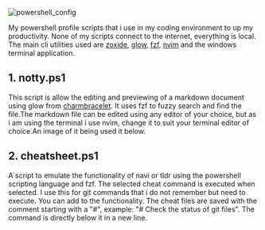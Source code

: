 ![powershell_config](https://socialify.git.ci/brushy501/powershell_config/image?description=1&descriptionEditable=My%20powershell%20scripts%20to%20power%20my%20productivity.&language=1&name=1&owner=1&stargazers=1&theme=Light)

My powershell profile scripts that i use in my coding environment to up my productivity.
None of my scripts connect to the internet, everything is local. The main cli utilities
used are [zoxide](https://github.com/ajeetdsouza/zoxide), [glow](https://github.com/charmbracelet/glow),
[fzf](https://github.com/junegunn/fzf), [nvim](https://github.com/neovim/neovim) and the windows terminal application.

## 1. notty.ps1

This script is allow the editing and previewing of a markdown document using glow from [charmbracelet](https://github.com/charmbracelet/glow).
It uses fzf to fuzzy search and find the file.The markdown file can be edited using any editor of your choice, but as i am using the terminal
i use nvim, change it to suit your terminal editor of choice.An image of it being used it below.


## 2. cheatsheet.ps1

A script to emulate the functionality of navi or tldr using the powershell scripting language and fzf. The selected cheat command is executed
when selected. I use this for git commands that i do not remember but need to execute. You can add to the functionality. The cheat files are
saved with the comment starting with a "#", example: "# Check the status of git files". The command is directly below it in a new line.

